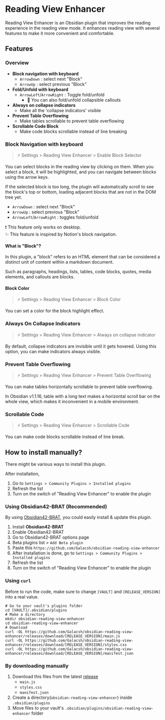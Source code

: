 # Reading View Enhancer

Reading View Enhancer is an Obsidian plugin that improves the reading experience in the reading view mode. It enhances reading view with several features to make it more convenient and comfortable.

## Features

### Overview

- **Block navigation with keyboard**
  - `ArrowDown` : select next "Block"
  - `ArrowUp` : select previous "Block"
- **Fold/Unfold with keyboard**
  - `ArrowLeft`/`ArrowRight` : Toggle fold/unfold
    - 📌 You can also fold/unfold collapsible callouts
- **Always on collapse indicators**
  - Make all the 'collapse indicators' visible
- **Prevent Table Overflowing**
  - Make tables scrollable to prevent table overflowing
- **Scrollable Code Block**
  - Make code blocks scrollable instead of line breaking

### Block Navigation with keyboard

> ⚡️ Settings > Reading View Enhancer > Enable Block Selector

You can select blocks in the reading view by clicking on them.
When you select a block, it will be highlighted,
and you can navigate between blocks using the arrow keys.

If the selected block is too long, the plugin will automatically
scroll to see the block's top or bottom, loading adjacent blocks
that are not in the DOM tree yet.

- `ArrowDown` : select next "Block"
- `ArrowUp` : select previous "Block"
- `ArrowLeft`/`ArrowRight` : toggles fold/unfold

❗️ This feature only works on desktop.  
✨ This feature is inspired by Notion's block navigation.

#### What is "Block"?

In this plugin, a "block" refers to an HTML element that can be
considered a distinct unit of content within a markdown document.

Such as paragraphs, headings, lists, tables, code blocks, quotes,
media elements, and callouts are blocks.

#### Block Color

> ⚡️ Settings > Reading View Enhancer > Block Color

You can set a color for the block highlight effect.

### Always On Collapse Indicators

> ⚡️ Settings > Reading View Enhancer > Always on collapse indicator

By default, collapse indicators are invisible until it gets hovered.
Using this option, you can make indicators always visible.

### Prevent Table Overflowing

> ⚡️ Settings > Reading View Enhancer > Prevent Table Overflowing

You can make tables horizontally scrollable to prevent table overflowing.

In Obsidian v1.1.16, table with a long text makes a horizontal scroll bar on the whole view,
which makes it inconvenient in a mobile environment.

### Scrollable Code

> ⚡️ Settings > Reading View Enhancer > Scrollable Code

You can make code blocks scrollable instead of line break.

## How to install manually?

There might be various ways to install this plugin.

After installation,

1. Go to `Settings > Community Plugins > Installed plugins`
2. Refresh the list
3. Turn on the switch of "Reading View Enhancer" to enable the plugin

### Using Obsidian42-BRAT (Recommended)

By using [Obsidian42-BRAT](https://obsidian.md/plugins?id=obsidian42-brat), you could easily install & update this plugin.

1. Install **Obsidian42-BRAT**
2. Enable Obsidian42-BRAT
3. Go to Obsidian42-BRAT options page
4. Beta plugins list > `Add Beta plugin`
5. Paste this `https://github.com/Galacsh/obsidian-reading-view-enhancer`
6. After installation is done, go to `Settings > Community Plugins > Installed plugins`
7. Refresh the list
8. Turn on the switch of "Reading View Enhancer" to enable the plugin

### Using `curl`

Before to run the code, make sure to change `[VAULT]` and `[RELEASE_VERSION]` into a real value.

```shell
# Go to your vault's plugins folder
cd [VAULT]/.obsidian/plugins
# Make a directory
mkdir obsidian-reading-view-enhancer
cd obsidian-reading-view-enhancer
# Download
curl -OL https://github.com/Galacsh/obsidian-reading-view-enhancer/releases/download/[RELEASE_VERSION]/main.js
curl -OL https://github.com/Galacsh/obsidian-reading-view-enhancer/releases/download/[RELEASE_VERSION]/styles.css
curl -OL https://github.com/Galacsh/obsidian-reading-view-enhancer/releases/download/[RELEASE_VERSION]/manifest.json
```

### By downloading manually

1. Download this files from the latest [release](https://github.com/Galacsh/obsidian-reading-view-enhancer/releases)
   - `main.js`
   - `styles.css`
   - `manifest.json`
2. Create a directory(`obsidian-reading-view-enhancer`) inside `.obsidian/plugins`
3. Move files to your vault's `.obsidian/plugins/obsidian-reading-view-enhancer` folder
